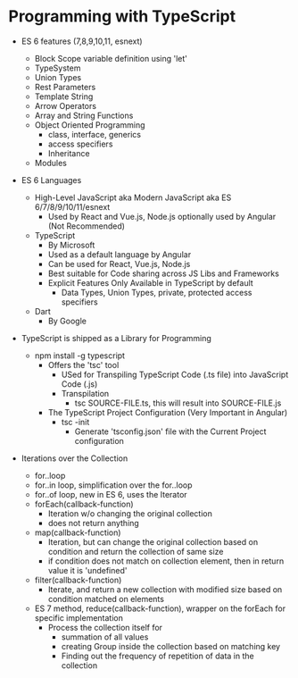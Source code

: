 # Programming with TypeScript
- ES 6 features (7,8,9,10,11, esnext)
    - Block Scope variable definition using 'let' 
    - TypeSystem
    - Union Types
    - Rest Parameters
    - Template String
    - Arrow Operators
    - Array and String Functions
    - Object Oriented Programming   
        - class, interface, generics
        - access specifiers
        - Inheritance
    - Modules
- ES 6 Languages
    - High-Level JavaScript aka Modern JavaScript aka ES 6/7/8/9/10/11/esnext
        - Used by React and Vue.js, Node.js optionally used by Angular (Not Recommended)
    - TypeScript
        - By Microsoft 
        - Used as a default language by Angular
        - Can be used for React, Vue.js, Node.js   
        - Best suitable for Code sharing across JS Libs and Frameworks
        - Explicit Features Only Available in TypeScript by default
            - Data Types, Union Types, private, protected access specifiers
    - Dart
        - By Google
- TypeScript is shipped as a Library for Programming
    - npm install -g typescript
        - Offers the 'tsc' tool
            - USed for Transpiling TypeScript Code (.ts file) into JavaScript Code (.js)
            - Transpilation
                -  tsc SOURCE-FILE.ts, this will result into SOURCE-FILE.js
        - The TypeScript Project Configuration (Very Important in Angular)
            - tsc -init
                - Generate 'tsconfig.json' file with the Current Project configuration      

- Iterations over the Collection
    - for..loop
    - for..in loop, simplification over the for..loop
    - for..of loop, new in ES 6, uses the Iterator  
    - forEach(callback-function)
        - Iteration w/o changing the original collection 
        - does not return anything 
    - map(callback-function)
        - Iteration, but can change the original collection based on condition and return the collection of same size
        - if condition does not match on collection element, then in return value it is 'undefined'  
    - filter(callback-function)
        - Iterate, and return a new collection with modified size based on condition matched on elements  
    - ES 7 method,  reduce(callback-function), wrapper on the forEach for specific implementation 
        - Process the collection itself for
            - summation of all values
            - creating Group inside the collection based on matching key
            - Finding out the frequency of repetition of data in the collection  
